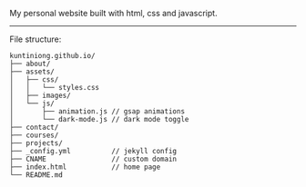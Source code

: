 My personal website built with html, css and javascript.

---
File structure:
```
kuntiniong.github.io/
├── about/
├── assets/
│   ├── css/
│   │   └── styles.css
│   ├── images/
│   └── js/
│       ├── animation.js // gsap animations
│       └── dark-mode.js // dark mode toggle
├── contact/
├── courses/
├── projects/
├── _config.yml          // jekyll config
├── CNAME                // custom domain
├── index.html           // home page
└── README.md
```